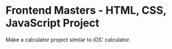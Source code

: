 # Frontend Masters - HTML, CSS, JavaScript Project

Make a calculator project similar to iOS' calculator.